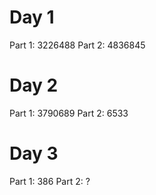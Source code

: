 # Day 1

Part 1: 3226488
Part 2: 4836845

# Day 2

Part 1: 3790689
Part 2: 6533

# Day 3

Part 1: 386
Part 2: ?
